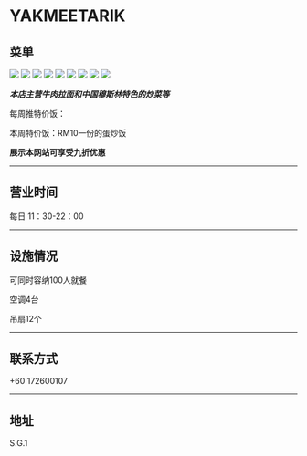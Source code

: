 # YAKMEETARIK

## 菜单

<div class="image-slide">
<img src="https://img.xmummap.com/S_yak_menu1.webp">
<img src="https://img.xmummap.com/S_yak_menu2.webp">
<img src="https://img.xmummap.com/S_yak_menu3.webp">
<img src="https://img.xmummap.com/S_yak_menu4.webp">
<img src="https://img.xmummap.com/S_yak_menu5.webp">
<img src="https://img.xmummap.com/S_yak_menu6.webp">
<img src="https://img.xmummap.com/S_yak_menu7.webp">
<img src="https://img.xmummap.com/S_yak_menu8.webp">
<img src="https://img.xmummap.com/S_yak_menu9.webp">

</div>

**_本店主营牛肉拉面和中国穆斯林特色的炒菜等_**

每周推特价饭：

本周特价饭：RM10一份的蛋炒饭

**展示本网站可享受九折优惠**

---

## 营业时间

每日 11：30-22：00

---

## 设施情况

可同时容纳100人就餐

空调4台

吊扇12个

---

## 联系方式

+60 172600107

---

## 地址

S.G.1
